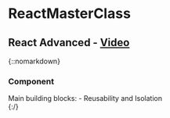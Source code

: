 # ReactMasterClass
## React Advanced - [Video](https://youtu.be/zlpYShDdY_c) 
{::nomarkdown}
    <h3>Component</h3>
    <div>Main building blocks: - Reusability and Isolation</div>
{:/}
